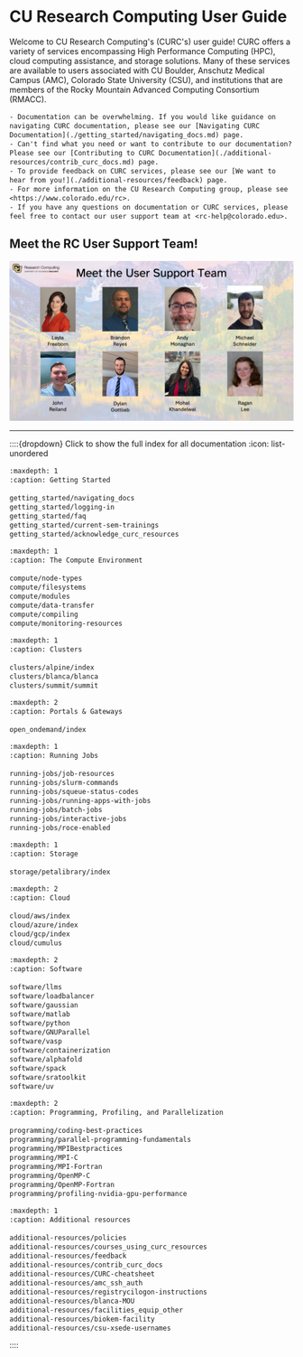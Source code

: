 # CU Research Computing User Guide

Welcome to CU Research Computing's (CURC's) user guide! CURC offers a variety of services encompassing High Performance Computing (HPC), cloud computing assistance, and storage solutions. Many of these services are available to users associated with CU Boulder, Anschutz Medical Campus (AMC), Colorado State University (CSU), and institutions that are members of the Rocky Mountain Advanced Computing Consortium (RMACC). 

```{tip}
- Documentation can be overwhelming. If you would like guidance on navigating CURC documentation, please see our [Navigating CURC Documentation](./getting_started/navigating_docs.md) page.
- Can't find what you need or want to contribute to our documentation? Please see our [Contributing to CURC Documentation](./additional-resources/contrib_curc_docs.md) page.   
- To provide feedback on CURC services, please see our [We want to hear from you!](./additional-resources/feedback) page.
- For more information on the CU Research Computing group, please see <https://www.colorado.edu/rc>.
- If you have any questions on documentation or CURC services, please feel free to contact our user support team at <rc-help@colorado.edu>.
```

## Meet the RC User Support Team!

![The RC User Support team](./landing_page_images/MeetTheUserSupportTeam.png)

----

::::{dropdown} Click to show the full index for all documentation
:icon: list-unordered

```{toctree}
:maxdepth: 1
:caption: Getting Started

getting_started/navigating_docs
getting_started/logging-in
getting_started/faq
getting_started/current-sem-trainings
getting_started/acknowledge_curc_resources
```

```{toctree}
:maxdepth: 1
:caption: The Compute Environment

compute/node-types
compute/filesystems
compute/modules
compute/data-transfer
compute/compiling
compute/monitoring-resources

```

```{toctree}
:maxdepth: 1
:caption: Clusters

clusters/alpine/index
clusters/blanca/blanca
clusters/summit/summit

```

```{toctree}
:maxdepth: 2
:caption: Portals & Gateways

open_ondemand/index

```

```{toctree}
:maxdepth: 1
:caption: Running Jobs

running-jobs/job-resources
running-jobs/slurm-commands
running-jobs/squeue-status-codes
running-jobs/running-apps-with-jobs
running-jobs/batch-jobs
running-jobs/interactive-jobs
running-jobs/roce-enabled

```

```{toctree}
:maxdepth: 1
:caption: Storage

storage/petalibrary/index

```
   
```{toctree}
:maxdepth: 2
:caption: Cloud

cloud/aws/index
cloud/azure/index
cloud/gcp/index
cloud/cumulus

```

```{toctree}
:maxdepth: 2
:caption: Software

software/llms
software/loadbalancer
software/gaussian
software/matlab
software/python
software/GNUParallel
software/vasp
software/containerization
software/alphafold
software/spack
software/sratoolkit
software/uv

```

```{toctree}
:maxdepth: 2
:caption: Programming, Profiling, and Parallelization
   
programming/coding-best-practices
programming/parallel-programming-fundamentals
programming/MPIBestpractices
programming/MPI-C
programming/MPI-Fortran
programming/OpenMP-C
programming/OpenMP-Fortran
programming/profiling-nvidia-gpu-performance

```
   
```{toctree}
:maxdepth: 1
:caption: Additional resources

additional-resources/policies
additional-resources/courses_using_curc_resources
additional-resources/feedback
additional-resources/contrib_curc_docs
additional-resources/CURC-cheatsheet
additional-resources/amc_ssh_auth
additional-resources/registrycilogon-instructions
additional-resources/blanca-MOU
additional-resources/facilities_equip_other
additional-resources/biokem-facility
additional-resources/csu-xsede-usernames

```

::::